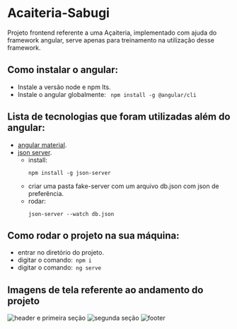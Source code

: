 # Acaiteria-Sabugi
Projeto frontend referente a uma Açaiteria, implementado com ajuda do framework angular, serve apenas para treinamento na utilização desse framework.  
## Como instalar o angular:  
-  Instale a versão node e npm lts.  
-  Instale o angular globalmente:  ```  npm install -g @angular/cli  ```  
 
## Lista de tecnologias que foram utilizadas além do angular:  
- [angular material](https://material.angular.io/).
- [json server](https://www.npmjs.com/package/json-server).
    -  install:
        ```  
        npm install -g json-server
        ```  
    -  criar uma pasta fake-server com um arquivo db.json com json de preferência.
    -  rodar:
        ```  
        json-server --watch db.json
        ```  

##  Como rodar o projeto na sua máquina:
-  entrar no diretório do projeto.  
-  digitar o comando:```  npm i  ```  
-  digitar o comando:```  ng serve ``` 

## Imagens de tela referente ao andamento do projeto  
![header e primeira seção](https://user-images.githubusercontent.com/54487740/157045367-dbbed800-33b8-48d4-9068-e1bdb9afc48d.png)
![segunda seção](https://user-images.githubusercontent.com/54487740/157045384-f528c833-26ac-431d-a26e-f7f0cf16da39.png)
![footer](https://user-images.githubusercontent.com/54487740/157045399-2c5dd26c-47c6-4c7d-9fac-c96681cc0ccb.png)
